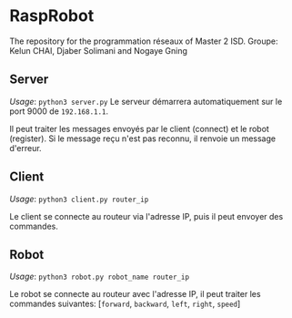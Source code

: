# RaspRobot
The repository for the programmation réseaux of Master 2 ISD. Groupe: Kelun CHAI, Djaber Solimani and Nogaye Gning
## Server
*Usage*: `python3 server.py`
Le serveur démarrera automatiquement sur le port 9000 de `192.168.1.1`. 

Il peut traiter les messages envoyés par le client (connect) et le robot (register). Si le message reçu n'est pas reconnu, il renvoie un message d'erreur.
## Client
*Usage*: `python3 client.py router_ip`

Le client se connecte au routeur via l'adresse IP, puis il peut envoyer des commandes.
## Robot
*Usage*: `python3 robot.py robot_name router_ip`

Le robot se connecte au routeur avec l'adresse IP, il peut traiter les commandes suivantes: [`forward`, `backward`, `left`, `right`, `speed`]
